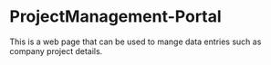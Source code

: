 # ProjectManagement-Portal
This is a web page that can be used to mange data entries such as company project details. 
